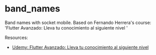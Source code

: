 # band_names

Band names with socket mobile. Based on Fernando Herrera's course: 'Flutter Avanzado: Lleva tu
conocimiento al siguiente nivel
'

Resources:

- [Udemy: Flutter Avanzado: Lleva tu conocimiento al siguiente nivel](https://www.udemy.com/course/flutter-avanzado-fernando-herrera/)
